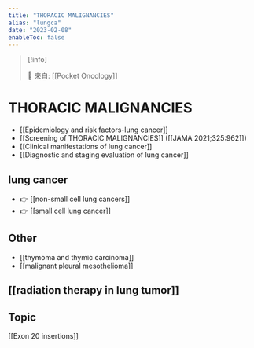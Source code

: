 ```yaml
---
title: "THORACIC MALIGNANCIES"
alias: "lungca"
date: "2023-02-08"
enableToc: false
---
```


> [!info]
>
> 🌱 來自: [[Pocket Oncology]]

# THORACIC MALIGNANCIES

- [[Epidemiology and risk factors-lung cancer]]
- [[Screening of THORACIC MALIGNANCIES]] ([[JAMA 2021;325:962]])
- [[Clinical manifestations of lung cancer]]
- [[Diagnostic and staging evaluation of lung cancer]]

## lung cancer

- 👉 [[non-small cell lung cancers]]
- 👉 [[small cell lung cancer]]

## Other

- [[thymoma and thymic carcinoma]]
- [[malignant pleural mesothelioma]]

## [[radiation therapy in lung tumor]]

## Topic

[[Exon 20 insertions]]
